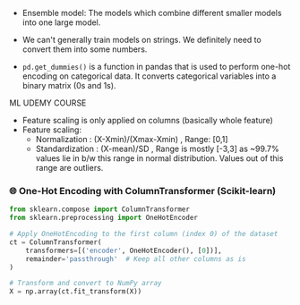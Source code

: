 
- Ensemble model: The models which combine different smaller models into one large model. 

- We can't generally train models on strings. We definitely need to convert them into some numbers.

- `pd.get_dummies()` is a function in pandas that is used to perform one-hot encoding on categorical data. It converts categorical variables into a binary matrix (0s and 1s).

ML UDEMY COURSE
- Feature scaling is only applied on columns (basically whole feature)
- Feature scaling:
    - Normalization : (X-Xmin)/(Xmax-Xmin) , Range: [0,1]
    - Standardization : (X-mean)/SD , Range is mostly [-3,3] as ~99.7% values lie in b/w this range in normal distribution. Values out of this range are outliers.
  
### 🌐 One-Hot Encoding with ColumnTransformer (Scikit-learn)
```python
from sklearn.compose import ColumnTransformer
from sklearn.preprocessing import OneHotEncoder

# Apply OneHotEncoding to the first column (index 0) of the dataset
ct = ColumnTransformer(
    transformers=[('encoder', OneHotEncoder(), [0])],
    remainder='passthrough'  # Keep all other columns as is
)

# Transform and convert to NumPy array
X = np.array(ct.fit_transform(X))
